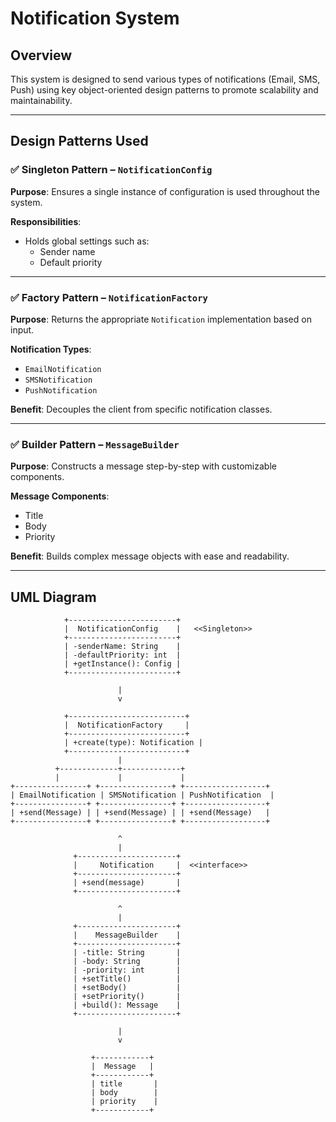 # Notification System

## Overview

This system is designed to send various types of notifications (Email, SMS, Push) using key object-oriented design patterns to promote scalability and maintainability.

---

## Design Patterns Used

### ✅ Singleton Pattern – `NotificationConfig`

**Purpose**: Ensures a single instance of configuration is used throughout the system.

**Responsibilities**:
- Holds global settings such as:
    - Sender name
    - Default priority

---

### ✅ Factory Pattern – `NotificationFactory`

**Purpose**: Returns the appropriate `Notification` implementation based on input.

**Notification Types**:
- `EmailNotification`
- `SMSNotification`
- `PushNotification`

**Benefit**: Decouples the client from specific notification classes.

---

### ✅ Builder Pattern – `MessageBuilder`

**Purpose**: Constructs a message step-by-step with customizable components.

**Message Components**:
- Title
- Body
- Priority

**Benefit**: Builds complex message objects with ease and readability.

---

## UML Diagram

```plaintext
            +------------------------+
            |  NotificationConfig    |   <<Singleton>>
            +------------------------+
            | -senderName: String    |
            | -defaultPriority: int  |
            | +getInstance(): Config |
            +------------------------+

                        |
                        v

            +--------------------------+
            |  NotificationFactory     |
            +--------------------------+
            | +create(type): Notification |
            +--------------------------+
                        |
          +-------------+-------------+
          |             |             |
+----------------+ +----------------+ +------------------+
| EmailNotification | SMSNotification | PushNotification  |
+----------------+ +----------------+ +------------------+
| +send(Message) | | +send(Message) | | +send(Message)   |
+----------------+ +----------------+ +------------------+

                        ^
                        |
              +----------------------+
              |     Notification     |  <<interface>>
              +----------------------+
              | +send(message)       |
              +----------------------+

                        ^
                        |
              +----------------------+
              |    MessageBuilder    |
              +----------------------+
              | -title: String       |
              | -body: String        |
              | -priority: int       |
              | +setTitle()          |
              | +setBody()           |
              | +setPriority()       |
              | +build(): Message    |
              +----------------------+

                        |
                        v

                  +------------+
                  |  Message   |
                  +------------+
                  | title       |
                  | body        |
                  | priority    |
                  +------------+
